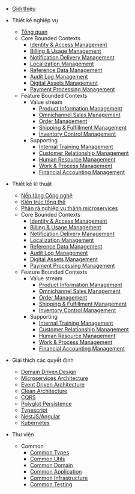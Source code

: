 - [Giới thiệu](/)

- Thiết kế nghiệp vụ

  - [Tổng quan](/domain-design/domain-design-overview.md)
  - Core Bounded Contexts
    - [Identity & Access Management](/domain-design/core/iam.md)
    - [Billing & Usage Management](/domain-design/core/bum.md)
    - [Notification Delivery Management](/domain-design/core/ndm.md)
    - [Localization Management](/domain-design/core/lzm.md)
    - [Reference Data Management](/domain-design/core/rdm.md)
    - [Audit Log Management](/domain-design/core/alm.md)
    - [Digital Assets Management](/domain-design/core/dam.md)
    - [Payment Processing Management](/domain-design/core/ppm.md)
  - Feature Bounded Contexts
    - Value stream
      - [Product Information Management](/domain-design/feature/value-stream/pim.md)
      - [Omnichannel Sales Management](/domain-design/feature/value-stream/osm.md)
      - [Order Management](/domain-design/feature/value-stream/odm.md)
      - [Shipping & Fulfillment Management](/domain-design/feature/value-stream/sfm.md)
      - [Inventory Control Management](/domain-design/feature/value-stream/icm.md)
    - Supporting
      - [Internal Training Management](/domain-design/feature/supporting/itm.md)
      - [Customer Relationship Management](/domain-design/feature/supporting/crm.md)
      - [Human Resource Management](/domain-design/feature/supporting/hrm.md)
      - [Work & Process Management](/domain-design/feature/supporting/wpm.md)
      - [Financial Accounting Management](/domain-design/feature/supporting/fam.md)

- Thiết kế kĩ thuật

  - [Nền tảng Công nghệ](/domain-implement/technology-stack.md)
  - [Kiến trúc tổng thể](/domain-implement/overall-architecture.md)
  - [Phân rã nghiệp vụ thành microservices](/domain-implement/decompose-domain-into-microservices.md)
  - Core Bounded Contexts
    - [Identity & Access Management](/domain-implement/core/iam-implement.md)
    - [Billing & Usage Management](/domain-implement/core/bum-implement.md)
    - [Notification Delivery Management](/domain-implement/core/ndm-implement.md)
    - [Localization Management](/domain-implement/core/lzm-implement.md)
    - [Reference Data Management](/domain-implement/core/rdm-implement.md)
    - [Audit Log Management](/domain-implement/core/alm-implement.md)
    - [Digital Assets Management](/domain-implement/core/dam-implement.md)
    - [Payment Processing Management](/domain-implement/core/ppm-implement.md)
  - Feature Bounded Contexts
    - Value stream
      - [Product Information Management](/domain-implement/feature/value-stream/pim-implement.md)
      - [Omnichannel Sales Management](/domain-implement/feature/value-stream/osm-implement.md)
      - [Order Management](/domain-implement/feature/value-stream/odm-implement.md)
      - [Shipping & Fulfillment Management](/domain-implement/feature/value-stream/sfm-implement.md)
      - [Inventory Control Management](/domain-implement/feature/value-stream/icm-implement.md)
    - Supporting
      - [Internal Training Management](/domain-implement/feature/supporting/itm-implement.md)
      - [Customer Relationship Management](/domain-implement/feature/supporting/crm-implement.md)
      - [Human Resource Management](/domain-implement/feature/supporting/hrm-implement.md)
      - [Work & Process Management](/domain-implement/feature/supporting/wpm-implement.md)
      - [Financial Accounting Management](/domain-implement/feature/supporting/fam-implement.md)

- Giải thích các quyết định

  - [Domain Driven Design](/explain-decisions/ddd.md)
  - [Microservices Architecture](/explain-decisions/ma.md)
  - [Event Driven Architecture](/explain-decisions/eda.md)
  - [Clean Architecture](/explain-decisions/ca.md)
  - [CQRS](/explain-decisions/cqrs.md)
  - [Polyglot Persistence](/explain-decisions/pp.md)
  - [Typescript](/explain-decisions/pl.md)
  - [NestJS/Angular](/explain-decisions/fw.md)
  - [Kubernetes](/explain-decisions/k8s.md)

- Thư viện
  - Common
    - [Common Types](/libraries/common-types/common-types.md)
    - [Common Utils](/libraries/common-utils/common-utils.md)
    - [Common Domain](/libraries/common-domain/common-domain.md)
    - [Common Application](/libraries/common-application/common-application.md)
    - [Common Infrastructure](/libraries/common-infrastructure/common-infrastructure.md)
    - [Common Testing](/libraries/common-testing/common-testing.md)
